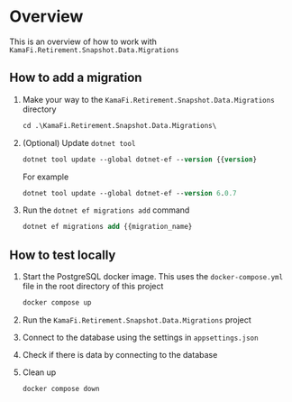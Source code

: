 ﻿# Overview

This is an overview of how to work with `KamaFi.Retirement.Snapshot.Data.Migrations`

## How to add a migration

1. Make your way to the `KamaFi.Retirement.Snapshot.Data.Migrations` directory

    ```ps
    cd .\KamaFi.Retirement.Snapshot.Data.Migrations\
    ```

2. (Optional) Update `dotnet tool`

    ```ps
    dotnet tool update --global dotnet-ef --version {{version}
    ```

    For example

    ```ps
    dotnet tool update --global dotnet-ef --version 6.0.7
    ```

3. Run the `dotnet ef migrations add` command

    ```ps
    dotnet ef migrations add {{migration_name}
    ```

## How to test locally

1. Start the PostgreSQL docker image. This uses the `docker-compose.yml` file in the root directory of this project

    ```ps
    docker compose up
    ```

2. Run the `KamaFi.Retirement.Snapshot.Data.Migrations` project
3. Connect to the database using the settings in `appsettings.json`
4. Check if there is data by connecting to the database
5. Clean up

    ```ps
    docker compose down
    ```
